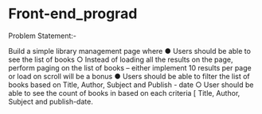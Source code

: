# Front-end_prograd


Problem Statement:-

Build a simple library management page where
● Users should be able to see the list of books
○ Instead of loading all the results on the page, perform paging on the list of
books – either implement 10 results per page or load on scroll will be a bonus
● Users should be able to filter the list of books based on Title, Author, Subject and
Publish - date
○ User should be able to see the count of books in based on each criteria [ Title,
Author, Subject and publish-date.
